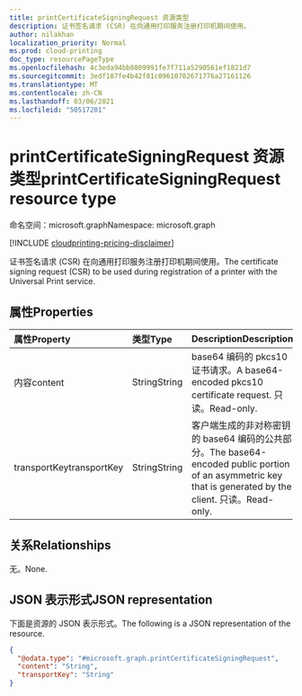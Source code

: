```yaml
---
title: printCertificateSigningRequest 资源类型
description: 证书签名请求 (CSR) 在向通用打印服务注册打印机期间使用。
author: nilakhan
localization_priority: Normal
ms.prod: cloud-printing
doc_type: resourcePageType
ms.openlocfilehash: 4c3eda94bb0809991fe7f711a5290561ef1821d7
ms.sourcegitcommit: 3edf187fe4b42f81c09610782671776a27161126
ms.translationtype: MT
ms.contentlocale: zh-CN
ms.lasthandoff: 03/06/2021
ms.locfileid: "50517201"
---
```

# <a name="printcertificatesigningrequest-resource-type"></a><span data-ttu-id="a17a9-103">printCertificateSigningRequest 资源类型</span><span class="sxs-lookup"><span data-stu-id="a17a9-103">printCertificateSigningRequest resource type</span></span>

<span data-ttu-id="a17a9-104">命名空间：microsoft.graph</span><span class="sxs-lookup"><span data-stu-id="a17a9-104">Namespace: microsoft.graph</span></span>

[!INCLUDE [cloudprinting-pricing-disclaimer](../../includes/cloudprinting-pricing-disclaimer.md)]

<span data-ttu-id="a17a9-105">证书签名请求 (CSR) 在向通用打印服务注册打印机期间使用。</span><span class="sxs-lookup"><span data-stu-id="a17a9-105">The certificate signing request (CSR) to be used during registration of a printer with the Universal Print service.</span></span>

## <a name="properties"></a><span data-ttu-id="a17a9-106">属性</span><span class="sxs-lookup"><span data-stu-id="a17a9-106">Properties</span></span>
|<span data-ttu-id="a17a9-107">属性</span><span class="sxs-lookup"><span data-stu-id="a17a9-107">Property</span></span>|<span data-ttu-id="a17a9-108">类型</span><span class="sxs-lookup"><span data-stu-id="a17a9-108">Type</span></span>|<span data-ttu-id="a17a9-109">Description</span><span class="sxs-lookup"><span data-stu-id="a17a9-109">Description</span></span>|
|:---|:---|:---|
|<span data-ttu-id="a17a9-110">内容</span><span class="sxs-lookup"><span data-stu-id="a17a9-110">content</span></span>|<span data-ttu-id="a17a9-111">String</span><span class="sxs-lookup"><span data-stu-id="a17a9-111">String</span></span>|<span data-ttu-id="a17a9-112">base64 编码的 pkcs10 证书请求。</span><span class="sxs-lookup"><span data-stu-id="a17a9-112">A base64-encoded pkcs10 certificate request.</span></span> <span data-ttu-id="a17a9-113">只读。</span><span class="sxs-lookup"><span data-stu-id="a17a9-113">Read-only.</span></span>|
|<span data-ttu-id="a17a9-114">transportKey</span><span class="sxs-lookup"><span data-stu-id="a17a9-114">transportKey</span></span>|<span data-ttu-id="a17a9-115">String</span><span class="sxs-lookup"><span data-stu-id="a17a9-115">String</span></span>|<span data-ttu-id="a17a9-116">客户端生成的非对称密钥的 base64 编码的公共部分。</span><span class="sxs-lookup"><span data-stu-id="a17a9-116">The base64-encoded public portion of an asymmetric key that is generated by the client.</span></span> <span data-ttu-id="a17a9-117">只读。</span><span class="sxs-lookup"><span data-stu-id="a17a9-117">Read-only.</span></span>|

## <a name="relationships"></a><span data-ttu-id="a17a9-118">关系</span><span class="sxs-lookup"><span data-stu-id="a17a9-118">Relationships</span></span>
<span data-ttu-id="a17a9-119">无。</span><span class="sxs-lookup"><span data-stu-id="a17a9-119">None.</span></span>

## <a name="json-representation"></a><span data-ttu-id="a17a9-120">JSON 表示形式</span><span class="sxs-lookup"><span data-stu-id="a17a9-120">JSON representation</span></span>
<span data-ttu-id="a17a9-121">下面是资源的 JSON 表示形式。</span><span class="sxs-lookup"><span data-stu-id="a17a9-121">The following is a JSON representation of the resource.</span></span>
<!-- {
  "blockType": "resource",
  "@odata.type": "microsoft.graph.printCertificateSigningRequest"
}
-->
``` json
{
  "@odata.type": "#microsoft.graph.printCertificateSigningRequest",
  "content": "String",
  "transportKey": "String"
}
```

